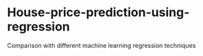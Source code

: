 # House-price-prediction-using-regression
Comparison with different machine learning regression techniques
